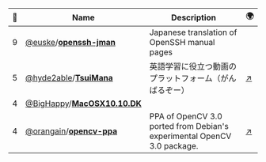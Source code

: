 |:star2: | Name | Description | 🌍|
|---|---|---|---|
|9|[@euske](https://github.com/euske)/[**openssh-jman**](https://github.com/euske/openssh-jman)|Japanese translation of OpenSSH manual pages||
|5|[@hyde2able](https://github.com/hyde2able)/[**TsuiMana**](https://github.com/hyde2able/TsuiMana)|英語学習に役立つ動画のプラットフォーム（がんばるぞー）|[:arrow_upper_right:](http://www.tsuimana.com)|
|4|[@BigHappy](https://github.com/BigHappy)/[**MacOSX10.10.DK**](https://github.com/BigHappy/MacOSX10.10.DK)|||
|4|[@orangain](https://github.com/orangain)/[**opencv-ppa**](https://github.com/orangain/opencv-ppa)|PPA of OpenCV 3.0 ported from Debian's experimental OpenCV 3.0 package.|[:arrow_upper_right:](https://launchpad.net/~orangain/+archive/ubuntu/opencv)|

